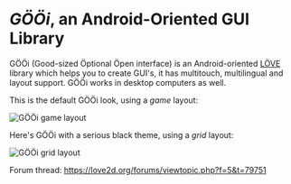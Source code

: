 # _GÖÖi_, an Android-Oriented GUI Library

GÖÖi (Good-sized Öptional Öpen interface) is an Android-oriented [LÖVE](https://love2d.org/) library which helps you to create GUI's, it has multitouch, multilingual and layout support. GÖÖi works in desktop computers as well.

This is the default GÖÖi look, using a _game_ layout:

![GÖÖi game layout](http://s22.postimg.org/854t5kv7l/game.gif)

Here's GÖÖi with a serious black theme, using a _grid_ layout:

![GÖÖi grid layout](http://s8.postimg.org/bt8vd9y4l/image.gif)

Forum thread: https://love2d.org/forums/viewtopic.php?f=5&t=79751
